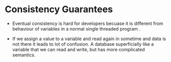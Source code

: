 # Consistency Guarantees

- Eventual consistency is hard for developers becuase it is different from behaviour of variables in a normal single threaded program .

- If we assign a value to a variable and read again in sometime and data is not there it leads to lot of confusion.  A database superficially like a variable that we can read and write, but has more complicated semantics.

